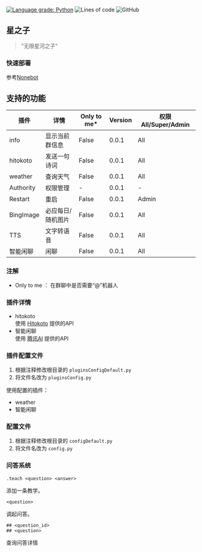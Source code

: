 # 
[![Language grade: Python](https://img.shields.io/lgtm/grade/python/g/Lparksi/Sohn_des_Sterns.svg?logo=lgtm&logoWidth=18)](https://lgtm.com/projects/g/Lparksi/Sohn_des_Sterns/)
![Lines of code](https://img.shields.io/tokei/lines/github/lparksi/Sohn_des_Sterns)
![GitHub](https://img.shields.io/github/license/Lparksi/Sohn_des_Sterns)



## 星之子
> "无限星河之子" 

### 快速部署

参考[Nonebot](https://docs.nonebot.dev/guide/installation.html)
## 支持的功能  
| 插件 | 详情 | Only to me* | Version | 权限 All/Super/Admin | 
| --- | --- | --- | ---| --- |
| info | 显示当前群信息 | False | 0.0.1 | All |
| hitokoto | 发送一句诗词 | False | 0.0.1 | All |
| weather | 查询天气 | False | 0.0.1 | All |
|Authority | 权限管理 | -| 0.0.1 | -|
| Restart | 重启 | False | 0.0.1 | Admin |
| BingImage | 必应每日/随机图片 | False | 0.0.1 | All|
| TTS | 文字转语音 | False | 0.0.1 | All |
| 智能闲聊| 闲聊 | False | 0.0.1 | All |


  
### 注解  
- Only to me ： 在群聊中是否需要“@”机器人
### 插件详情
- hitokoto  
使用 [Hitokoto](https://hitokoto.cn/) 提供的API
- 智能闲聊  
使用 [腾讯AI](https://ai.qq.com/) 提供的API
### 插件配置文件  
1. 根据注释修改根目录的 `pluginsConfigDefault.py`  
2. 将文件名改为 `pluginsConfig.py`    

使用配置的插件：
- weather
- 智能闲聊
### 配置文件
1. 根据注释修改根目录的 `configDefault.py` 
2. 将文件名改为 `config.py`
### 问答系统
```
.teach <question> <answer>
```
添加一条教学。
```
<question>
```
调起问答。
```
## <question_id>
## <question>
```
查询问答详情